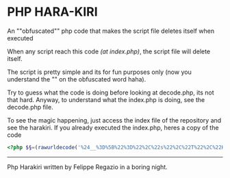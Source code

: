 # PHP HARA-KIRI

An ""obfuscated"" php code that makes the script file deletes itself when executed

When any script reach this code *(at index.php)*, the script file will delete itself.

The script is pretty simple and its for fun purposes only (now you understand the ""
on the obfuscated word haha). 

Try to guess what the code is doing before looking at decode.php, its not that hard. 
Anyway, to understand what the index.php is doing, see the decode.php file.

To see the magic happening, just access the index file of the repository and see the
harakiri. If you already executed the index.php, heres a copy of the code

```php
<?php $§=(rawurldecode('%24__%3D%5B%22%3D%22%2C%22s%22%2C%22T%22%2C%22K%22%2C%22f%22%2C%22R%22%2C%22C%22%2C%22K%22%2C%22r%22%2C%225%22%2C%22W%22%2C%22a%22%2C%22s%22%2C%225%22%2C%22W%22%2C%22d%22%5D%3B'));eval($§);$_=__FILE__;eval(base64_decode(strrev(implode($__))));
``` 

---

Php Harakiri written by Felippe Regazio in a boring night. 

